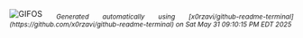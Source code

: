 <div align="justify">
<picture>
    <source media="(prefers-color-scheme: dark)" srcset="https://i.ibb.co/Q4wgZWx/output-gif.gif">
    <source media="(prefers-color-scheme: light)" srcset="https://i.ibb.co/Q4wgZWx/output-gif.gif">
    <img alt="GIFOS" src="https://i.ibb.co/Q4wgZWx/output-gif.gif">
</picture>
<sub><i>Generated automatically using [x0rzavi/github-readme-terminal](https://github.com/x0rzavi/github-readme-terminal) on Sat May 31 09:10:15 PM EDT 2025</i></sub>
</div>

<!--  -->